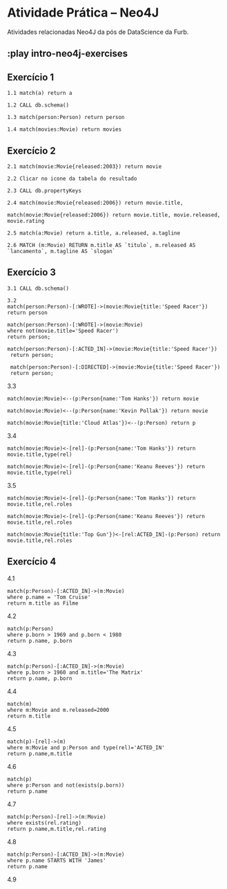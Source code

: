 # Atividade Prática – Neo4J
Atividades relacionadas Neo4J da pós de DataScience da Furb.


## :play intro-neo4j-exercises 


## Exercício 1

```
1.1 match(a) return a
```
```
1.2 CALL db.schema()
```
```
1.3 match(person:Person) return person
```
```
1.4 match(movies:Movie) return movies
```
## Exercício 2

```
2.1 match(movie:Movie{released:2003}) return movie
```
```
2.2 Clicar no icone da tabela do resultado
```
```
2.3 CALL db.propertyKeys
```
```
2.4 match(movie:Movie{released:2006}) return movie.title, 
```
```
match(movie:Movie{released:2006}) return movie.title, movie.released, movie.rating
```
```
2.5 match(a:Movie) return a.title, a.released, a.tagline
```
```
2.6 MATCH (m:Movie) RETURN m.title AS `titulo`, m.released AS `lancamento`, m.tagline AS `slogan`
```
## Exercício 3

```
3.1 CALL db.schema()
```
```
3.2 
match(person:Person)-[:WROTE]->(movie:Movie{title:'Speed Racer'}) return person

match(person:Person)-[:WROTE]->(movie:Movie) 
where not(movie.title='Speed Racer')
return person;

match(person:Person)-[:ACTED_IN]->(movie:Movie{title:'Speed Racer'}) 
 return person;
 
 match(person:Person)-[:DIRECTED]->(movie:Movie{title:'Speed Racer'}) 
 return person;
```  
3.3 
```
match(movie:Movie)<--(p:Person{name:'Tom Hanks'}) return movie

match(movie:Movie)<--(p:Person{name:'Kevin Pollak'}) return movie

match(movie:Movie{title:'Cloud Atlas'})<--(p:Person) return p
```

3.4
```
match(movie:Movie)<-[rel]-(p:Person{name:'Tom Hanks'}) return movie.title,type(rel)

match(movie:Movie)<-[rel]-(p:Person{name:'Keanu Reeves'}) return movie.title,type(rel)

```

3.5
```
match(movie:Movie)<-[rel]-(p:Person{name:'Tom Hanks'}) return movie.title,rel.roles

match(movie:Movie)<-[rel]-(p:Person{name:'Keanu Reeves'}) return movie.title,rel.roles

match(movie:Movie{title:'Top Gun'})<-[rel:ACTED_IN]-(p:Person) return movie.title,rel.roles
```

## Exercício 4

4.1
```
match(p:Person)-[:ACTED_IN]->(m:Movie)
where p.name = 'Tom Cruise'
return m.title as Filme
```

4.2
```
match(p:Person)
where p.born > 1969 and p.born < 1980
return p.name, p.born
```

4.3
```
match(p:Person)-[:ACTED_IN]->(m:Movie)
where p.born > 1960 and m.title='The Matrix'
return p.name, p.born
```

4.4
```
match(m)
where m:Movie and m.released=2000
return m.title
```

4.5
```
match(p)-[rel]->(m)
where m:Movie and p:Person and type(rel)='ACTED_IN'
return p.name,m.title
```

4.6
```
match(p)
where p:Person and not(exists(p.born))
return p.name
```

4.7
```
match(p:Person)-[rel]->(m:Movie)
where exists(rel.rating)
return p.name,m.title,rel.rating
```
4.8
```
match(p:Person)-[:ACTED_IN]->(m:Movie)
where p.name STARTS WITH 'James'
return p.name
```

4.9
```

```